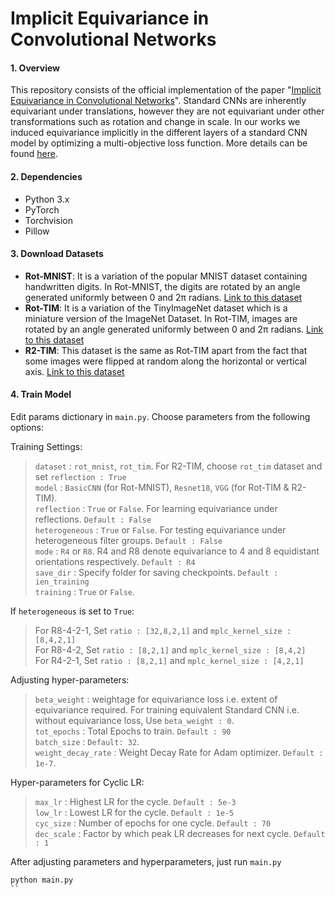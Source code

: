 # Implicit Equivariance in Convolutional Networks

#### 1. Overview
This repository consists of the official implementation of the paper "[Implicit Equivariance in Convolutional Networks](https://arxiv.org/abs/2111.14157)". Standard CNNs are inherently equivariant under translations, however they are not equivariant under other transformations such as rotation and change in scale. In our works we induced equivariance implicitly in the different layers of a standard CNN model by optimizing a multi-objective loss function. More details can be found [here](https://arxiv.org/abs/2111.14157).

#### 2. Dependencies

- Python 3.x
- PyTorch
- Torchvision
- Pillow

#### 3. Download Datasets

- <b>Rot-MNIST</b>: It is a variation of the popular MNIST dataset containing handwritten digits. In Rot-MNIST, the digits are rotated by an angle generated uniformly between 0 and 2π radians. [Link to this dataset](http://www.iro.umontreal.ca/~lisa/icml2007data/mnist_rotation_new.zip)
- <b>Rot-TIM</b>: It is a variation of the TinyImageNet dataset which is a miniature version of the ImageNet Dataset. In Rot-TIM, images are rotated by an angle generated uniformly between 0 and 2π radians. [Link to this dataset ](https://drive.google.com/file/d/1bkFvJQNNM1kczghmkHIcDQ2aO_rqh_3p/view)
- <b>R2-TIM</b>: This dataset is the same as Rot-TIM apart from the fact that some images were flipped at random along the horizontal or vertical axis. [Link to this dataset](https://drive.google.com/file/d/1fkGRK0MQrEHxq4VTAYUxhVvkZNieDF-a/view)

#### 4. Train Model
Edit params dictionary in ```main.py```. Choose parameters from the following options: <br>

Training Settings:
> ```dataset``` : ```rot_mnist```, ```rot_tim```. For R2-TIM, choose ```rot_tim``` dataset and set ```reflection : True``` <br>
> ```model``` : ```BasicCNN``` (for Rot-MNIST), ```Resnet18```, ```VGG``` (for Rot-TIM & R2-TIM). <br>
> ```reflection``` : ```True``` or ```False```. For learning equivariance under reflections. ```Default : False```<br>
> ```heterogeneous``` : ```True``` or ```False```. For testing equivariance under heterogeneous filter groups. ```Default : False```<br>
> ```mode``` : ```R4``` or ```R8```. R4 and R8 denote equivariance to 4 and 8 equidistant orientations respectively. ```Default : R4``` <br>
> ```save_dir``` : Specify folder for saving checkpoints. ```Default : ien_training```<br>
> ```training``` : ```True``` or ```False```.<br>

If ```heterogeneous``` is set to ```True```:
> For R8-4-2-1, Set ```ratio : [32,8,2,1]``` and ```mplc_kernel_size : [8,4,2,1]``` <br>
> For R8-4-2, Set ```ratio : [8,2,1]``` and ```mplc_kernel_size : [8,4,2]``` <br>
> For R4-2-1, Set ```ratio : [8,2,1]``` and ```mplc_kernel_size : [4,2,1]``` <br>

Adjusting hyper-parameters:
> ```beta_weight``` : weightage for equivariance loss i.e. extent of equivariance required. For training equivalent Standard CNN i.e. without equivariance loss, Use ```beta_weight : 0```.<br>
> ```tot_epochs``` : Total Epochs to train. ```Default : 90```<br>
> ```batch_size``` : ```Default: 32```. <br>
> ```weight_decay_rate``` : Weight Decay Rate for Adam optimizer. ```Default : 1e-7```. <br>

Hyper-parameters for Cyclic LR:
> ```max_lr``` : Highest LR for the cycle. ```Default : 5e-3```<br>
> ```low_lr``` : Lowest LR for the cycle. ```Default : 1e-5```<br>
> ```cyc_size``` : Number of epochs for one cycle. ```Default : 70```<br>
> ```dec_scale``` : Factor by which peak LR decreases for next cycle. ```Default : 1```<br>

After adjusting parameters and hyperparameters, just run ```main.py```
```bash
python main.py
``

